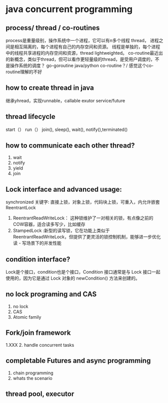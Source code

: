 # java concurrent programming 
## process/ thread / co-routines
process是重量级别，操作系统中一个进程，它可以有n多个线程 thread，
进程之间是相互隔离的，每个进程有自己的内存空间和资源。
线程是单独的，每个进程中的线程共享进程的内存空间和资源，thread lightweighted。
co-routine最近出的新概念，类似于thread，但可以看作更轻量级的thread，是受用户调度的，不是操作系统的调度？
go-goroutine
java/python  co-routine？/
感觉这个co-routine理解的不好

## how to create thread in java 
继承yhread，实现runnable，callable
exutor service/future

## thread lifecycle
start（） run（） join(), sleep(), wait(), notify(),terminated()

## how to communicate each other thread?
1. wait
2. notify
3. yield
4. join

## Lock interface and advanced usage:
synchronized 关键字: 直接上锁，对象上锁，代码块上锁，可重入，内允许嵌套
ReentrantLock
1. ReentrantReadWriteLock： 这种锁维护了一对相关的锁，有点像之前的COW容器，适合读多写少，比如缓存
2. StampedLock :新型的读写锁，它在功能上类似于ReentrantReadWriteLock，但提供了更灵活的锁控制机制，能够进一步优化读 - 写场景下的并发性能

## condition interface?
Lock是个接口，condition也是个接口，Condition 接口通常是与 Lock 接口一起使用的，因为它是通过 Lock 对象的 newCondition() 方法来创建的。



## no lock programing and CAS
1. no lock
2. CAS
3. Atomic family 

## Fork/join framework
1.XXX
2. handle concurrent tasks

## completable Futures and async programming
1. chain programming 
2. whats the scenario


## thread pool, executor 







